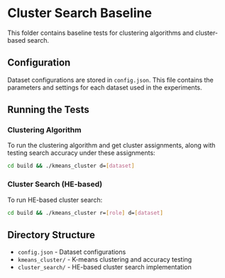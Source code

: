 # Cluster Search Baseline

This folder contains baseline tests for clustering algorithms and cluster-based search.

## Configuration

Dataset configurations are stored in `config.json`. This file contains the parameters and settings for each dataset used in the experiments.

## Running the Tests

### Clustering Algorithm
To run the clustering algorithm and get cluster assignments, along with testing search accuracy under these assignments:
```bash
cd build && ./kmeans_cluster d=[dataset]
```

### Cluster Search (HE-based)
To run HE-based cluster search:
```bash
cd build && ./kmeans_cluster r=[role] d=[dataset]
```

## Directory Structure
- `config.json` - Dataset configurations
- `kmeans_cluster/` - K-means clustering and accuracy testing
- `cluster_search/` - HE-based cluster search implementation